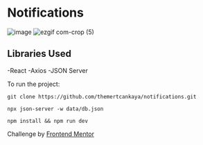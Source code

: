 # Notifications

![image](https://github.com/themertcankaya/pokemons/assets/123226376/298c30e6-3b0f-4a72-92cd-a1abd55b3256)
![ezgif com-crop (5)](https://github.com/themertcankaya/pokemons/assets/123226376/e007638d-d787-475c-8a1f-0b32caf379a5)

## Libraries Used

-React
-Axios
-JSON Server

To run the project:

```
git clone https://github.com/themertcankaya/notifications.git
```
```
npx json-server -w data/db.json
```

```
npm install && npm run dev
```

Challenge by [Frontend Mentor](https://www.frontendmentor.io?ref=challenge)
